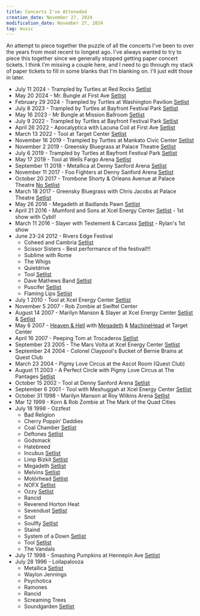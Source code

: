 ```yaml
---
title: Concerts I've Atteneded
creation_date: November 27, 2024
modification_date: November 27, 2024
tag: music
---
```

An attempt to piece together the puzzle of all the concerts I've been to over the years from most recent to longest ago.  I've always wanted to try to piece this together since we generally stopped getting paper concert tickets. I think I'm missing a couple here, and I need to go through my stack of paper tickets to fill in some blanks that I'm blanking on.  I'll just edit those in later.

- July 11 2024 - Trampled by Turtles at Red Rocks [Setlist](https://www.setlist.fm/setlist/trampled-by-turtles/2024/red-rocks-amphitheatre-morrison-co-354f963.html)
- May 20 2024 - Mr. Bungle at First Ave [Setlist](https://www.setlist.fm/setlist/mr-bungle/2024/first-avenue-minneapolis-mn-73abbaad.html)
- February 29 2024 - Trampled by Turtles at Washington Pavilion [Setlist](https://www.setlist.fm/setlist/trampled-by-turtles/2024/washington-pavilion-sioux-falls-sd-5bad5f58.html)
- July 8 2023 - Trampled by Turtles at Bayfront Festival Park [Setlist](https://www.setlist.fm/setlist/trampled-by-turtles/2023/bayfront-festival-park-duluth-mn-ba72162.html)
- May 16 2023 - Mr Bungle at Mission Ballroom [Setlist](https://www.setlist.fm/setlist/mr-bungle/2023/mission-ballroom-denver-co-43b9e38b.html)
- July 9 2022 - Trampled by Turtles at Bayfront Festival Park [Setlist](https://www.setlist.fm/setlist/trampled-by-turtles/2022/bayfront-festival-park-duluth-mn-53b55bc9.html)
- April 26 2022 - Apocalyptica with Lacuna Coil at First Ave [Setlist](https://www.setlist.fm/setlist/apocalyptica/2022/first-avenue-minneapolis-mn-6bb67672.html)
- March 13 2022 - Tool at Target Center [Setlist](https://www.setlist.fm/setlist/tool/2022/target-center-minneapolis-mn-b89e1fe.html)
- November 16 2019 - Trampled by Turtles at Mankato Civic Center [Setlist](https://www.setlist.fm/setlist/trampled-by-turtles/2019/mankato-civic-center-mankato-mn-39aed87.html)
- November 2 2019 - Greensky Bluegrass at Palace Theatre [Setlist](https://www.setlist.fm/setlist/greensky-bluegrass/2019/palace-theatre-st-paul-mn-2b9d683e.html)
- July 6 2019 - Trampled by Turtles at Bayfront Festival Park [Setlist](https://www.setlist.fm/setlist/trampled-by-turtles/2019/bayfront-festival-park-duluth-mn-6b9ea616.html)
- May 17 2019 - Tool at Wells Fargo Arena [Setlist](https://www.setlist.fm/setlist/tool/2019/wells-fargo-arena-des-moines-ia-39031cb.html)
- September 11 2018 - Metallica at Denny Sanford Arena [Setlist](https://www.setlist.fm/setlist/metallica/2018/denny-sanford-premier-center-sioux-falls-sd-3be9ac00.html)
- November 11 2017 - Foo Fighters at Denny Sanford Arena [Setlist](https://www.setlist.fm/setlist/foo-fighters/2017/denny-sanford-premier-center-sioux-falls-sd-4be0a796.html)
- October 20 2017 - Trombone Shorty & Orleans Avenue at Palace Theatre [No Setlist](https://www.setlist.fm/setlist/trombone-shorty-and-orleans-avenue/2017/palace-theatre-st-paul-mn-7be06af0.html)
- March 18 2017 - Greensky Bluegrass with Chris Jacobs at Palace Theatre [Setlist](https://www.setlist.fm/setlist/greensky-bluegrass/2017/palace-theatre-st-paul-mn-73f902bd.html)
- May 26 2016 - Megadeth at Badlands Pawn [Setlist](https://www.setlist.fm/setlist/megadeth/2016/badlands-pawn-gold-and-jewelry-sioux-falls-sd-23fe8867.html)
- April 21 2016 - Mumford and Sons at Xcel Energy Center [Setlist](https://www.setlist.fm/setlist/mumford-and-sons/2016/xcel-energy-center-st-paul-mn-43f1e337.html) - 1st show with Cybil!
- March 11 2016 - Slayer with Testement & Carcass [Setlist](https://www.setlist.fm/setlist/slayer/2016/myth-maplewood-mn-1bf0e1c8.html) - Rylan's 1st show
- June 23-24 2012 - Rivers Edge Festival
    - Coheed and Cambria [Setlist](https://www.setlist.fm/setlist/coheed-and-cambria/2012/harriet-island-regional-park-st-paul-mn-1bdf0dd0.html)
    - Scissor Sisters - Best performance of the festival!!!
    - Sublime with Rome
    - The Whigs
    - Quietdrive
    - Tool [Setlist](https://www.setlist.fm/setlist/tool/2002/sioux-falls-arena-sioux-falls-sd-53d96b05.html)
    - Dave Mathews Band [Setlist](https://www.setlist.fm/setlist/dave-matthews-band/2012/harriet-island-regional-park-st-paul-mn-1bdf0958.html)
    - Puscifer [Setlist](https://www.setlist.fm/setlist/puscifer/2012/harriet-island-regional-park-st-paul-mn-43df0f5b.html)
    - Flaming Lips [Setlist](https://www.setlist.fm/setlist/the-flaming-lips/2012/harriet-island-regional-park-st-paul-mn-bdf095a.html)
- July 1 2010 - Tool at Xcel Energy Center [Setlist](https://www.setlist.fm/setlist/tool/2010/xcel-energy-center-st-paul-mn-63d406cb.html)
- November 5 2007 - Rob Zombie at Swiftel Center 
- August 14 2007 - Marilyn Manson & Slayer at Xcel Energy Center [Setlist](https://www.setlist.fm/setlist/slayer/2007/xcel-energy-center-st-paul-mn-33dfb065.html) & [Setlist](https://www.setlist.fm/setlist/marilyn-manson/2007/xcel-energy-center-st-paul-mn-1bd635c4.html)
- May 6 2007 - [Heaven & Hell](https://www.setlist.fm/setlist/heaven-and-hell/2007/target-center-minneapolis-mn-2bd744d2.html) with [Megadeth](https://www.setlist.fm/setlist/megadeth/2007/target-center-minneapolis-mn-73d642b1.html) & [MachineHead](https://www.setlist.fm/setlist/machine-head/2007/target-center-minneapolis-mn-6bd6366a.html) at Target Center
- April 16 2007 - Peeping Tom at Trocaderos [Setlist](https://www.setlist.fm/setlist/peeping-tom/2007/trocaderos-minneapolis-mn-bdf8d82.html)
- September 23 2005 - The Mars Volta at Xcel Energy Center [Setlist](https://www.setlist.fm/setlist/the-mars-volta/2005/xcel-energy-center-st-paul-mn-23c3348b.html)
- September 24 2004 - Colonel Claypool's Bucket of Bernie Brains at Quest Club
- March 23 2004 - Pigmy Love Circus at the Ascot Room (Quest Club)
- August 11 2003 - A Perfect Circle with Pigmy Love Circus at The Pantages  [Setlist](https://www.setlist.fm/setlist/a-perfect-circle/2003/pantages-theatre-minneapolis-mn-4bd2630e.html)
- October 15 2002 - Tool at Denny Sanford Arena [Setlist](https://www.setlist.fm/setlist/tool/2002/sioux-falls-arena-sioux-falls-sd-53d96b05.html)
- September 6 2001 - Tool with Meshuggah at Xcel Energy Center [Setlist](https://www.setlist.fm/setlist/tool/2001/xcel-energy-center-st-paul-mn-73d462c1.html)
- October 31 1998 - Marilyn Manson at Roy Wilkins Arena [Setlist](https://www.setlist.fm/setlist/marilyn-manson/1998/roy-wilkins-auditorium-st-paul-mn-7bdbce24.html)
- Mar 12 1999 - Korn & Rob Zombie at The Mark of the Quad Cities
- July 18 1998 - Ozzfest
    - Bad Religion
    - Cherry Poppin’ Daddies
    - Coal Chamber [Setlist](https://www.setlist.fm/setlist/coal-chamber/1998/float-rite-park-amphitheatre-somerset-wi-33de1881.html)
    - Deftones [Setlist](https://www.setlist.fm/setlist/deftones/1998/float-rite-park-amphitheatre-somerset-wi-4bdf6bca.html)
    - Godsmack
    - Hatebreed
    - Incubus [Setlist](https://www.setlist.fm/setlist/incubus/1998/float-rite-park-amphitheatre-somerset-wi-7bd632e4.html)
    - Limp Bizkit [Setlist](https://www.setlist.fm/setlist/limp-bizkit/1998/float-rite-park-amphitheatre-somerset-wi-23de1887.html)
    - Megadeth [Setlist](https://www.setlist.fm/setlist/megadeth/1998/float-rite-park-amphitheatre-somerset-wi-63d11af3.html)
    - Melvins [Setlist](https://www.setlist.fm/setlist/melvins/1998/float-rite-park-amphitheatre-somerset-wi-63d70ecf.html)
    - Motörhead [Setlist](https://www.setlist.fm/setlist/motorhead/1998/float-rite-park-amphitheatre-somerset-wi-6bd11af2.html)
    - NOFX [Setlist](https://www.setlist.fm/setlist/nofx/1998/float-rite-park-amphitheatre-somerset-wi-5bdf6bd4.html)
    - Ozzy [Setlist](https://www.setlist.fm/setlist/ozzy-osbourne/1998/float-rite-park-amphitheatre-somerset-wi-13d05df1.html)
    - Rancid
    - Reverend Horton Heat
    - Sevendust [Setlist](https://www.setlist.fm/setlist/sevendust/1998/float-rite-park-amphitheatre-somerset-wi-4bd1139e.html)
    - Snot
    - Soulfly [Setlist](https://www.setlist.fm/setlist/soulfly/1998/float-rite-park-amphitheatre-somerset-wi-33dfe8d5.html)
    - Staind
    - System of a Down [Setlist](https://www.setlist.fm/setlist/system-of-a-down/1998/float-rite-park-amphitheatre-somerset-wi-3bde188c.html)
    - Tool [Setlist](https://www.setlist.fm/setlist/tool/1998/float-rite-park-amphitheatre-somerset-wi-43d5bf33.html)
    - The Vandals
- July 17 1998 - Smashing Pumpkins at Hennepin Ave [Setlist](https://www.setlist.fm/setlist/the-smashing-pumpkins/1998/block-e-at-hennepin-avenue-minneapolis-mn-5bd72f48.html)
- July 28 1996 - Lollapalooza
    - Metallica [Setlist](https://www.setlist.fm/setlist/metallica/1996/iowa-state-fairgrounds-des-moines-ia-6bd6da6e.html)
    - Waylon Jennings
    - Psychotica
    - Ramones
    - Rancid
    - Screaming Trees
    - Soundgarden [Setlist](https://www.setlist.fm/setlist/soundgarden/1996/iowa-state-fairgrounds-des-moines-ia-3bd35820.html)
